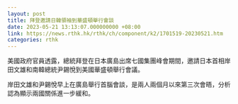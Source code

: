 ```yaml
---
layout: post
title: 拜登邀請日韓領袖到華盛頓舉行會談
date: 2023-05-21 13:13:07.000000000 +08:00
link: https://news.rthk.hk/rthk/ch/component/k2/1701519-20230521.htm
categories: rthk
---
```


美國政府官員透露，總統拜登在日本廣島出席七國集團峰會期間，邀請日本首相岸田文雄和南韓總統尹錫悅到美國華盛頓舉行會議。

岸田文雄和尹錫悅早上在廣島舉行首腦會談，是兩人兩個月以來第三次會晤，分析認為顯示兩國關係進一步緩和。
